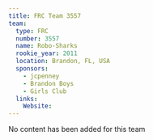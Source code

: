 ```yaml
---
title: FRC Team 3557
team:
  type: FRC
  number: 3557
  name: Robo-Sharks
  rookie_year: 2011
  location: Brandon, FL, USA
  sponsors:
    - jcpenney
    - Brandon Boys
    - Girls Club
  links:
    Website: 
---
```

No content has been added for this team